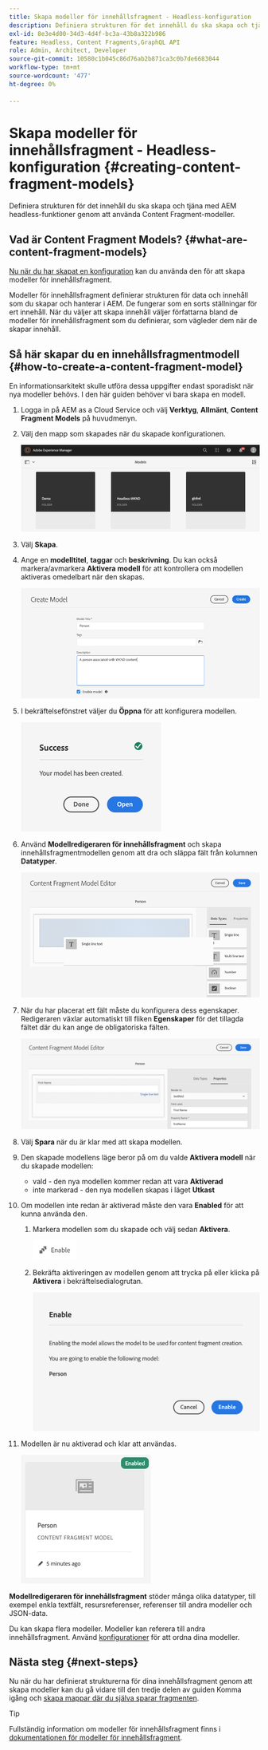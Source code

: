 ```yaml
---
title: Skapa modeller för innehållsfragment - Headless-konfiguration
description: Definiera strukturen för det innehåll du ska skapa och tjäna med AEM headless-funktioner genom att använda Content Fragment-modeller.
exl-id: 8e3e4d00-34d3-4d4f-bc3a-43b8a322b986
feature: Headless, Content Fragments,GraphQL API
role: Admin, Architect, Developer
source-git-commit: 10580c1b045c86d76ab2b871ca3c0b7de6683044
workflow-type: tm+mt
source-wordcount: '477'
ht-degree: 0%

---
```


# Skapa modeller för innehållsfragment - Headless-konfiguration {#creating-content-fragment-models}

Definiera strukturen för det innehåll du ska skapa och tjäna med AEM headless-funktioner genom att använda Content Fragment-modeller.

## Vad är Content Fragment Models? {#what-are-content-fragment-models}

[Nu när du har skapat en konfiguration](create-configuration.md) kan du använda den för att skapa modeller för innehållsfragment.

Modeller för innehållsfragment definierar strukturen för data och innehåll som du skapar och hanterar i AEM. De fungerar som en sorts ställningar för ert innehåll. När du väljer att skapa innehåll väljer författarna bland de modeller för innehållsfragment som du definierar, som vägleder dem när de skapar innehåll.

## Så här skapar du en innehållsfragmentmodell {#how-to-create-a-content-fragment-model}

En informationsarkitekt skulle utföra dessa uppgifter endast sporadiskt när nya modeller behövs. I den här guiden behöver vi bara skapa en modell.

1. Logga in på AEM as a Cloud Service och välj **Verktyg**, **Allmänt**, **Content Fragment Models** på huvudmenyn.
1. Välj den mapp som skapades när du skapade konfigurationen.

   ![Modellmappen](../assets/models-folder.png)
1. Välj **Skapa**.
1. Ange en **modelltitel**, **taggar** och **beskrivning**. Du kan också markera/avmarkera **Aktivera modell** för att kontrollera om modellen aktiveras omedelbart när den skapas.

   ![Skapa en modell](../assets/models-create.png)
1. I bekräftelsefönstret väljer du **Öppna** för att konfigurera modellen.

   ![Bekräftelsefönstret](../assets/models-confirmation.png)
1. Använd **Modellredigeraren för innehållsfragment** och skapa innehållsfragmentmodellen genom att dra och släppa fält från kolumnen **Datatyper**.

   ![Dra och släpp fält](../assets/models-drag-and-drop.png)

1. När du har placerat ett fält måste du konfigurera dess egenskaper. Redigeraren växlar automatiskt till fliken **Egenskaper** för det tillagda fältet där du kan ange de obligatoriska fälten.

   ![Konfigurera egenskaper](../assets/models-configure-properties.png)

1. Välj **Spara** när du är klar med att skapa modellen.

1. Den skapade modellens läge beror på om du valde **Aktivera modell** när du skapade modellen:
   * vald - den nya modellen kommer redan att vara **Aktiverad**
   * inte markerad - den nya modellen skapas i läget **Utkast**

1. Om modellen inte redan är aktiverad måste den vara **Enabled** för att kunna använda den.
   1. Markera modellen som du skapade och välj sedan **Aktivera**.

      ![Aktivera modellen](../assets/models-enable.png)
   1. Bekräfta aktiveringen av modellen genom att trycka på eller klicka på **Aktivera** i bekräftelsedialogrutan.

      ![Aktivera bekräftelsedialogrutan](../assets/models-enabling.png)
1. Modellen är nu aktiverad och klar att användas.

   ![Modellen är aktiverad](../assets/models-enabled.png)

**Modellredigeraren för innehållsfragment** stöder många olika datatyper, till exempel enkla textfält, resursreferenser, referenser till andra modeller och JSON-data.

Du kan skapa flera modeller. Modeller kan referera till andra innehållsfragment. Använd [konfigurationer](create-configuration.md) för att ordna dina modeller.

## Nästa steg {#next-steps}

Nu när du har definierat strukturerna för dina innehållsfragment genom att skapa modeller kan du gå vidare till den tredje delen av guiden Komma igång och [skapa mappar där du själva sparar fragmenten](create-assets-folder.md).

>[!TIP]
>
>Fullständig information om modeller för innehållsfragment finns i [dokumentationen för modeller för innehållsfragment](/help/sites-cloud/administering/content-fragments/content-fragment-models.md).
